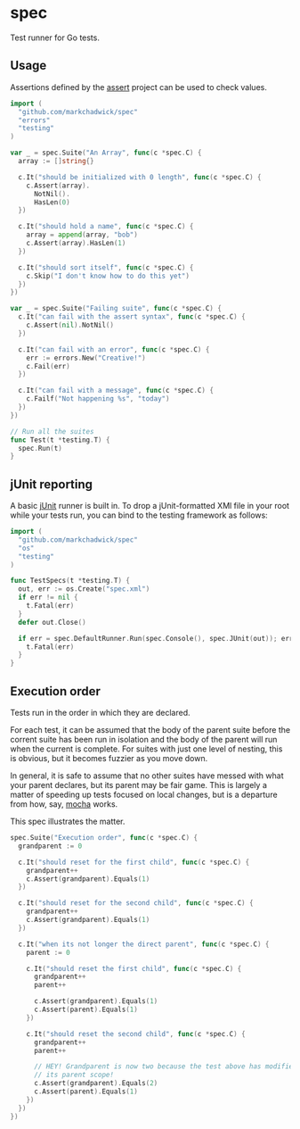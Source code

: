 # spec
Test runner for Go tests.

## Usage
Assertions defined by the [assert](https://github.com/markchadwick/assert)
project can be used to check values.

```go
import (
  "github.com/markchadwick/spec"
  "errors"
  "testing"
)

var _ = spec.Suite("An Array", func(c *spec.C) {
  array := []string{}

  c.It("should be initialized with 0 length", func(c *spec.C) {
    c.Assert(array).
      NotNil().
      HasLen(0)
  })

  c.It("should hold a name", func(c *spec.C) {
    array = append(array, "bob")
    c.Assert(array).HasLen(1)
  })

  c.It("should sort itself", func(c *spec.C) {
    c.Skip("I don't know how to do this yet")
  })
})

var _ = spec.Suite("Failing suite", func(c *spec.C) {
  c.It("can fail with the assert syntax", func(c *spec.C) {
    c.Assert(nil).NotNil()
  })

  c.It("can fail with an error", func(c *spec.C) {
    err := errors.New("Creative!")
    c.Fail(err)
  })

  c.It("can fail with a message", func(c *spec.C) {
    c.Failf("Not happening %s", "today")
  })
})

// Run all the suites
func Test(t *testing.T) {
  spec.Run(t)
}
```

## jUnit reporting
A basic [jUnit](http://junit.org/) runner is built in. To drop a jUnit-formatted
XMl file in your root while your tests run, you can bind to the testing
framework as follows:

```go
import (
  "github.com/markchadwick/spec"
  "os"
  "testing"
)

func TestSpecs(t *testing.T) {
  out, err := os.Create("spec.xml")
  if err != nil {
    t.Fatal(err)
  }
  defer out.Close()

  if err = spec.DefaultRunner.Run(spec.Console(), spec.JUnit(out)); err != nil {
    t.Fatal(err)
  }
}

```

## Execution order
Tests run in the order in which they are declared.

For each test, it can be assumed that the body of the parent suite before the
corrent suite has been run in isolation and the body of the parent will run when
the current is complete. For suites with just one level of nesting, this is
obvious, but it becomes fuzzier as you move down.

In general, it is safe to assume that no other suites have messed with what your
parent declares, but its parent may be fair game. This is largely a matter of
speeding up tests focused on local changes, but is a departure from how, say,
[mocha](http://visionmedia.github.io/mocha/) works.

This spec illustrates the matter.

```go
spec.Suite("Execution order", func(c *spec.C) {
  grandparent := 0

  c.It("should reset for the first child", func(c *spec.C) {
    grandparent++
    c.Assert(grandparent).Equals(1)
  })

  c.It("should reset for the second child", func(c *spec.C) {
    grandparent++
    c.Assert(grandparent).Equals(1)
  })

  c.It("when its not longer the direct parent", func(c *spec.C) {
    parent := 0

    c.It("should reset the first child", func(c *spec.C) {
      grandparent++
      parent++

      c.Assert(grandparent).Equals(1)
      c.Assert(parent).Equals(1)
    })

    c.It("should reset the second child", func(c *spec.C) {
      grandparent++
      parent++

      // HEY! Grandparent is now two because the test above has modified above
      // its parent scope!
      c.Assert(grandparent).Equals(2)
      c.Assert(parent).Equals(1)
    })
  })
})
```
